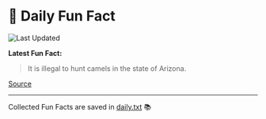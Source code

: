 # 🌟 Daily Fun Fact

![Last Updated](https://img.shields.io/badge/Last_Updated-2025_06_15-blue?style=flat-square)

**Latest Fun Fact:**

> It is illegal to hunt camels in the state of Arizona.

[Source](http://www.djtech.net/humor/useless_facts.htm)

---

Collected Fun Facts are saved in [daily.txt](daily.txt) 📚
